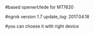 #based openwrt/lede for  MT7620   

#ngrok version  1.7
update_log:
2017.04.18

#you can choese it with right device
